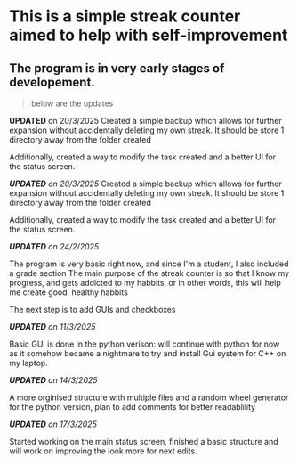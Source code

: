 # This is a simple streak counter aimed to help with self-improvement
## The program is in very early stages of developement.

> below are the updates

**UPDATED** on 20/3/2025
Created a simple backup which allows for further expansion without accidentally deleting my own streak.
It should be store 1 directory away from the folder created

Additionally, created a way to modify the task created and a better UI for the status screen.

_**UPDATED** on 20/3/2025_
Created a simple backup which allows for further expansion without accidentally deleting my own streak.
It should be store 1 directory away from the folder created

Additionally, created a way to modify the task created and a better UI for the status screen.

_**UPDATED** on 24/2/2025_

The program is very basic right now, and since I'm a student, I also included a grade section
The main purpose of the streak counter is so that I know my progress, and gets addicted to my habbits, or in other words, this will help me create good, healthy habbits

The next step is to add GUIs and checkboxes

_**UPDATED** on 11/3/2025_

Basic GUI is done in the python verison: will continue with python for now as it somehow became a nightmare to try and install
Gui system for C++ on my laptop.

_**UPDATED** on 14/3/2025_

A more orginised structure with multiple files and a random wheel generator for the python version, plan to add comments for better readablility

_**UPDATED** on 17/3/2025_

Started working on the main status screen, finished a basic structure and will work on improving the look more for next edits.
